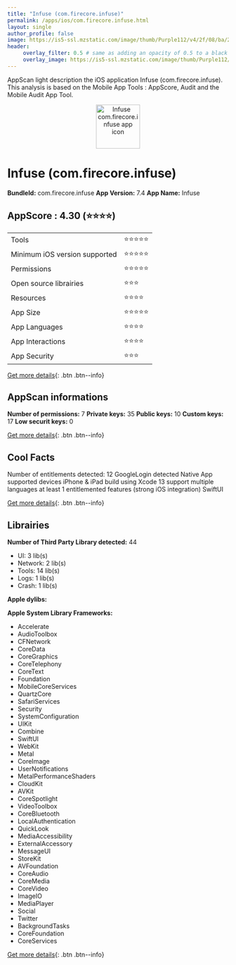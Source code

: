 ```yaml
---
title: "Infuse (com.firecore.infuse)"
permalink: /apps/ios/com.firecore.infuse.html
layout: single
author_profile: false
image: https://is5-ssl.mzstatic.com/image/thumb/Purple112/v4/2f/08/ba/2f08bafe-a19a-2dbc-4cd7-e04a4dc39dda/AppIconLight-0-1x_U007emarketing-0-7-0-0-0-85-220-0.png/512x512bb.jpg
header: 
     overlay_filter: 0.5 # same as adding an opacity of 0.5 to a black background
     overlay_image: https://is5-ssl.mzstatic.com/image/thumb/Purple112/v4/2f/08/ba/2f08bafe-a19a-2dbc-4cd7-e04a4dc39dda/AppIconLight-0-1x_U007emarketing-0-7-0-0-0-85-220-0.png/512x512bb.jpg
---
```

AppScan light description the iOS application Infuse (com.firecore.infuse). This analysis is based on the Mobile App Tools : AppScore, Audit and the Mobile Audit App Tool.

  
  
<div style="text-align: center;"><img src="https://is5-ssl.mzstatic.com/image/thumb/Purple112/v4/2f/08/ba/2f08bafe-a19a-2dbc-4cd7-e04a4dc39dda/AppIconLight-0-1x_U007emarketing-0-7-0-0-0-85-220-0.png/512x512bb.jpg" width="100" height="100" alt="Infuse com.firecore.infuse app icon"></div>  
  
# Infuse (com.firecore.infuse)

**BundleId:** com.firecore.infuse
**App Version:** 7.4
**App Name:** Infuse


## AppScore : 4.30 (⭐️⭐️⭐️⭐️) 

<table>
<tr><td> Tools </td><td> ⭐️⭐️⭐️⭐️⭐️ </td></tr>
<tr><td> Minimum iOS version supported </td><td> ⭐️⭐️⭐️⭐️⭐️ </td></tr>
<tr><td> Permissions </td><td> ⭐️⭐️⭐️⭐️⭐️ </td></tr>
<tr><td> Open source librairies </td><td> ⭐️⭐️⭐️ </td></tr>
<tr><td> Resources </td><td> ⭐️⭐️⭐️⭐️ </td></tr>
<tr><td> App Size </td><td> ⭐️⭐️⭐️⭐️⭐️ </td></tr>
<tr><td> App Languages </td><td> ⭐️⭐️⭐️⭐️ </td></tr>
<tr><td> App Interactions </td><td> ⭐️⭐️⭐️⭐️ </td></tr>
<tr><td> App Security </td><td> ⭐️⭐️⭐️ </td></tr>
</table>

[Get more details](/pricing.html){: .btn .btn--info}  
  
## AppScan informations 

**Number of permissions:** 7
**Private keys:** 35
**Public keys:** 10
**Custom keys:** 17
**Low securit keys:** 0
  
[Get more details](/pricing.html){: .btn .btn--info}

## Cool Facts

Number of entitlements detected: 12
GoogleLogin detected
Native App
supported devices iPhone & iPad
build using Xcode 13
support multiple languages
at least 1 entitlemented features (strong iOS integration)
SwiftUI
  
[Get more details](/pricing.html){: .btn .btn--info}

## Librairies 
**Number of Third Party Library detected:** 44
- UI: 3 lib(s)
- Network: 2 lib(s)
- Tools: 14 lib(s)
- Logs: 1 lib(s)
- Crash: 1 lib(s)

**Apple dylibs:**


**Apple System Library Frameworks:**
- Accelerate
- AudioToolbox
- CFNetwork
- CoreData
- CoreGraphics
- CoreTelephony
- CoreText
- Foundation
- MobileCoreServices
- QuartzCore
- SafariServices
- Security
- SystemConfiguration
- UIKit
- Combine
- SwiftUI
- WebKit
- Metal
- CoreImage
- UserNotifications
- MetalPerformanceShaders
- CloudKit
- AVKit
- CoreSpotlight
- VideoToolbox
- CoreBluetooth
- LocalAuthentication
- QuickLook
- MediaAccessibility
- ExternalAccessory
- MessageUI
- StoreKit
- AVFoundation
- CoreAudio
- CoreMedia
- CoreVideo
- ImageIO
- MediaPlayer
- Social
- Twitter
- BackgroundTasks
- CoreFoundation
- CoreServices


  
[Get more details](/pricing.html){: .btn .btn--info}

